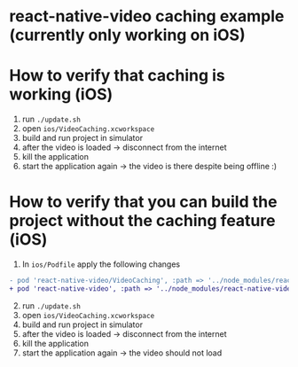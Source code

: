 # react-native-video caching example (currently only working on iOS)

# How to verify that caching is working (iOS)

1. run `./update.sh`
2. open `ios/VideoCaching.xcworkspace`
3. build and run project in simulator
4. after the video is loaded -> disconnect from the internet
5. kill the application
6. start the application again -> the video is there despite being offline :)

# How to verify that you can build the project without the caching feature (iOS)

1. In `ios/Podfile` apply the following changes
```diff
- pod 'react-native-video/VideoCaching', :path => '../node_modules/react-native-video/react-native-video.podspec'
+ pod 'react-native-video', :path => '../node_modules/react-native-video/react-native-video.podspec'
```
2. run `./update.sh`
3. open `ios/VideoCaching.xcworkspace`
4. build and run project in simulator
5. after the video is loaded -> disconnect from the internet
6. kill the application
7. start the application again -> the video should not load
